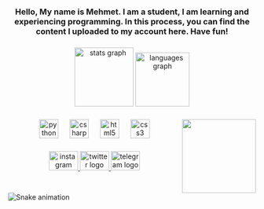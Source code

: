 <h3 align="center">Hello, My name is Mehmet. I am a student,  I am learning and experiencing programming. In this process, you can find the content I uploaded to my account here. Have fun!</h3>

###

<div align="center">
  <img src="https://github-readme-stats.vercel.app/api?username=Oxygen808&hide_title=false&hide_rank=false&show_icons=true&include_all_commits=true&count_private=true&disable_animations=false&theme=tokyonight&locale=en&hide_border=true" height="120" alt="stats graph"  />
  <img src="https://github-readme-stats.vercel.app/api/top-langs?username=Oxygen808&locale=en&hide_title=false&layout=compact&card_width=320&langs_count=5&theme=tokyonight&hide_border=true" height="110" alt="languages graph"  />
</div>

###

<img align="right" height="150" src="https://thumbs.gfycat.com/AbsoluteForcefulCopperbutterfly-size_restricted.gif"  />

###

<div align="center">
  <img src="https://cdn.jsdelivr.net/gh/devicons/devicon/icons/python/python-original.svg" height="39" alt="python logo"  />
  <img width="15" />
  <img src="https://cdn.jsdelivr.net/gh/devicons/devicon/icons/csharp/csharp-line.svg" height="39" alt="csharp logo"  />
  <img width="15" />
  <img src="https://cdn.jsdelivr.net/gh/devicons/devicon/icons/html5/html5-original-wordmark.svg" height="39" alt="html5 logo"  />
  <img width="15" />
  <img src="https://cdn.jsdelivr.net/gh/devicons/devicon/icons/css3/css3-original-wordmark.svg" height="39" alt="css3 logo"  />
</div>

###

<div align="center">
  <a href="https://www.instagram.com/mehmet_okur08_/" target="_blank">
    <img src="https://raw.githubusercontent.com/maurodesouza/profile-readme-generator/master/src/assets/icons/social/instagram/default.svg" width="59" height="39" alt="instagram logo"  />
  </a>
  <a href="https://twitter.com/Oxygen_808" target="_blank">
    <img src="https://raw.githubusercontent.com/maurodesouza/profile-readme-generator/master/src/assets/icons/social/twitter/default.svg" width="59" height="39" alt="twitter logo"  />
  </a>
  <a href="https://t.me/Mehmett_o9" target="_blank">
    <img src="https://raw.githubusercontent.com/maurodesouza/profile-readme-generator/master/src/assets/icons/social/telegram/default.svg" width="59" height="39" alt="telegram logo"  />
  </a>
</div>

###

<br clear="both">

<img src="https://raw.githubusercontent.com/Oxygen808/Oxygen808/output/snake.svg" alt="Snake animation" />

###